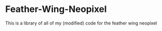 # Feather-Wing-Neopixel
This is a library of all of my (modified) code for the feather wing neopixel
